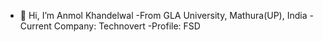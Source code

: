 - 👋 Hi, I’m Anmol Khandelwal
-From GLA University, Mathura(UP), India
-Current Company: Technovert
-Profile: FSD
